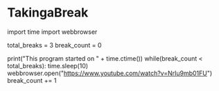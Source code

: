 # TakingaBreak
import time
import webbrowser

total_breaks = 3
break_count = 0

print("This program started on " + time.ctime())
while(break_count < total_breaks):
    time.sleep(10)
    webbrowser.open("https://www.youtube.com/watch?v=NrIu9mb01FU")
    break_count += 1
